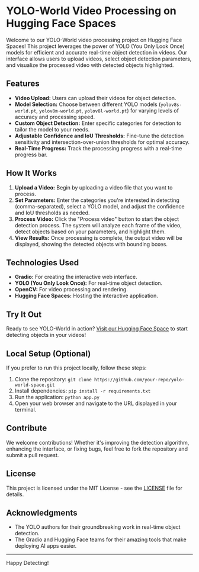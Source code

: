 # YOLO-World Video Processing on Hugging Face Spaces

Welcome to our YOLO-World video processing project on Hugging Face Spaces! This project leverages the power of YOLO (You Only Look Once) models for efficient and accurate real-time object detection in videos. Our interface allows users to upload videos, select object detection parameters, and visualize the processed video with detected objects highlighted.

## Features

- **Video Upload:** Users can upload their videos for object detection.
- **Model Selection:** Choose between different YOLO models (`yolov8s-world.pt`, `yolov8m-world.pt`, `yolov8l-world.pt`) for varying levels of accuracy and processing speed.
- **Custom Object Detection:** Enter specific categories for detection to tailor the model to your needs.
- **Adjustable Confidence and IoU Thresholds:** Fine-tune the detection sensitivity and intersection-over-union thresholds for optimal accuracy.
- **Real-Time Progress:** Track the processing progress with a real-time progress bar.

## How It Works

1. **Upload a Video:** Begin by uploading a video file that you want to process.
2. **Set Parameters:** Enter the categories you're interested in detecting (comma-separated), select a YOLO model, and adjust the confidence and IoU thresholds as needed.
3. **Process Video:** Click the "Process video" button to start the object detection process. The system will analyze each frame of the video, detect objects based on your parameters, and highlight them.
4. **View Results:** Once processing is complete, the output video will be displayed, showing the detected objects with bounding boxes.

## Technologies Used

- **Gradio:** For creating the interactive web interface.
- **YOLO (You Only Look Once):** For real-time object detection.
- **OpenCV:** For video processing and rendering.
- **Hugging Face Spaces:** Hosting the interactive application.

## Try It Out

Ready to see YOLO-World in action? [Visit our Hugging Face Space](#) to start detecting objects in your videos!

## Local Setup (Optional)

If you prefer to run this project locally, follow these steps:

1. Clone the repository: `git clone https://github.com/your-repo/yolo-world-space.git`
2. Install dependencies: `pip install -r requirements.txt`
3. Run the application: `python app.py`
4. Open your web browser and navigate to the URL displayed in your terminal.

## Contribute

We welcome contributions! Whether it's improving the detection algorithm, enhancing the interface, or fixing bugs, feel free to fork the repository and submit a pull request.

## License

This project is licensed under the MIT License - see the [LICENSE](LICENSE.md) file for details.

## Acknowledgments

- The YOLO authors for their groundbreaking work in real-time object detection.
- The Gradio and Hugging Face teams for their amazing tools that make deploying AI apps easier.

---

Happy Detecting!

